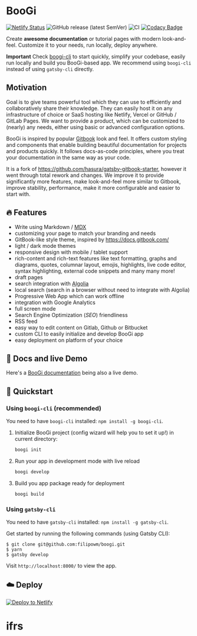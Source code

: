 # BooGi

[![Netlify Status](https://api.netlify.com/api/v1/badges/c0cec88f-db01-4c57-8b8d-782e07a9f73f/deploy-status)](https://app.netlify.com/sites/boogi/deploys)
![GitHub release (latest SemVer)](https://img.shields.io/github/v/release/filipowm/boogi)
![CI](https://github.com/filipowm/boogi/workflows/CI/badge.svg)
[![Codacy Badge](https://app.codacy.com/project/badge/Grade/d0d45783a9bb47058b574a8a42d736fd)](https://www.codacy.com/manual/matfilipowicz/BooGi?utm_source=github.com&amp;utm_medium=referral&amp;utm_content=filipowm/BooGi&amp;utm_campaign=Badge_Grade)

Create **awesome documentation** or tutorial pages with modern look-and-feel.
Customize it to your needs, run locally, deploy anywhere.

**Important** Check [boogi-cli](https://github.com/filipowm/boogi-cli) to start 
quickly, simplify your codebase, easily run locally and build you BooGi-based app. 
We recommend using `boogi-cli` instead of using `gatsby-cli` directly.

## Motivation

Goal is to give teams powerful tool which they can use to efficiently and
collaboratively share their knowledge. They can easily host it on any
infrastructure of choice or SaaS hosting like Netlify, Vercel or
GitHub / GitLab Pages. We want to provide a product, which can be customized
to (nearly) any needs, either using basic or advanced configuration options.

BooGi is inspired by popular [Gitbook](https://gitbook.com) look and feel.
It offers custom styling and components that enable building beautiful documentation
for projects and products quickly. It follows docs-as-code principles, where
you treat your documentation in the same way as your code.

It is a fork of https://github.com/hasura/gatsby-gitbook-starter, however
it went through total rework and changes. We improve it to provide significantly 
more features, make look-and-feel more similar to Gitbook, improve stability, 
performance, make it more configurable and easier to start with. 

## 🔥 Features

- Write using Markdown / [MDX](https://github.com/mdx-js/mdx)
- customizing your page to match your branding and needs
- GitBook-like style theme, inspired by https://docs.gitbook.com/
- light / dark mode themes
- responsive design with mobile / tablet support
- rich-content and rich-text features like text formatting, graphs and diagrams, 
  quotes, columnar layout, emojis, highlights, live code editor, 
  syntax highlighting, external code snippets and many many more!
- draft pages
- search integration with [Algolia](https://www.algolia.com/)
- local search (search in a browser without need to integrate with Algolia)
- Progressive Web App which can work offline
- integration with Google Analytics
- full screen mode
- Search Engine Optimization (_SEO_) friendliness
- RSS feed
- easy way to edit content on Gitlab, Github or Bitbucket
- custom CLI to easily initialize and develop BooGi app
- easy deployment on platform of your choice

## 🔗 Docs and live Demo

Here's a [BooGi documentation](https://boogi.netlify.app) being
also a live demo.

## 🚀 Quickstart

### Using `boogi-cli` (recommended)

You need to have `boogi-cli` installed: `npm install -g boogi-cli`.

1. Initialize BooGi project (config wizard will help you to 
   set it up!) in current directory:
   ```bash
   boogi init
   ```

2. Run your app in development mode with live reload
   ```bash
   boogi develop
   ```

3. Build you app package ready for deployment
   ```bash
   boogi build
   ```

### Using `gatsby-cli`

You need to have `gatsby-cli` installed: `npm install -g gatsby-cli`.

Get started by running the following commands (using Gatsby CLI):

```
$ git clone git@github.com:filipowm/boogi.git
$ yarn
$ gatsby develop
```

Visit `http://localhost:8000/` to view the app.

## ☁️ Deploy

[![Deploy to Netlify](https://www.netlify.com/img/deploy/button.svg)](https://app.netlify.com/start/deploy?repository=https://github.com/filipowm/boogi)
# ifrs
